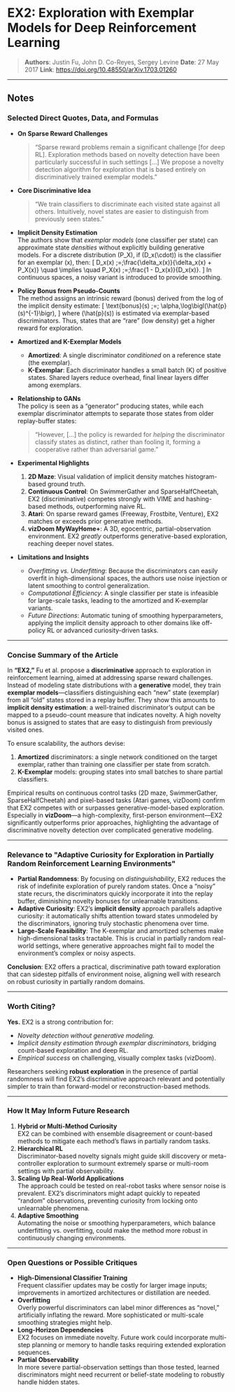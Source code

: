 # EX2: Exploration with Exemplar Models for Deep Reinforcement Learning

> **Authors**: Justin Fu, John D. Co-Reyes, Sergey Levine
> **Date**: 27 May 2017
> **Link**: <https://doi.org/10.48550/arXiv.1703.01260>

---

## Notes

### Selected Direct Quotes, Data, and Formulas

- **On Sparse Reward Challenges**  
  > “Sparse reward problems remain a significant challenge [for deep RL]. Exploration methods based on novelty detection have been particularly successful in such settings [...] We propose a novelty detection algorithm for exploration that is based entirely on discriminatively trained exemplar models.”  

- **Core Discriminative Idea**  
  > “We train classifiers to discriminate each visited state against all others. Intuitively, novel states are easier to distinguish from previously seen states.”  

- **Implicit Density Estimation**  
  The authors show that *exemplar models* (one classifier per state) can approximate state *densities* without explicitly building generative models. For a discrete distribution \(P_X\), if \(D_x(\cdot)\) is the classifier for an exemplar \(x\), then:
  \[
    D_x(x) \;=\;\frac{\delta_x(x)}{\delta_x(x) + P_X(x)} 
    \quad \implies \quad
    P_X(x) \;=\;\frac{1 - D_x(x)}{D_x(x)}.
  \]
  In continuous spaces, a noisy variant is introduced to provide smoothing.

- **Policy Bonus from Pseudo-Counts**  
  The method assigns an intrinsic reward (bonus) derived from the log of the implicit density estimate:
  \[
    \text{bonus}(s) \;=\; \alpha\,\log\bigl(\hat{p}(s)^{-1}\bigr),
  \]
  where \(\hat{p}(s)\) is estimated via exemplar-based discriminators. Thus, states that are “rare” (low density) get a higher reward for exploration.

- **Amortized and K-Exemplar Models**  
  - **Amortized**: A single discriminator *conditioned* on a reference state (the exemplar).  
  - **K-Exemplar**: Each discriminator handles a small batch \(K\) of positive states. Shared layers reduce overhead, final linear layers differ among exemplars.

- **Relationship to GANs**  
  The policy is seen as a “generator” producing states, while each exemplar discriminator attempts to separate those states from older replay-buffer states:
  > “However, [...] the policy is rewarded for *helping* the discriminator classify states as distinct, rather than fooling it, forming a cooperative rather than adversarial game.”

- **Experimental Highlights**  
  1. **2D Maze**: Visual validation of implicit density matches histogram-based ground truth.  
  2. **Continuous Control**: On SwimmerGather and SparseHalfCheetah, EX2 (discriminative) competes strongly with VIME and hashing-based methods, outperforming naive RL.  
  3. **Atari**: On sparse reward games (Freeway, Frostbite, Venture), EX2 matches or exceeds prior generative methods.  
  4. **vizDoom MyWayHome+**: A 3D, egocentric, partial-observation environment. EX2 *greatly* outperforms generative-based exploration, reaching deeper novel states.

- **Limitations and Insights**  
  - *Overfitting vs. Underfitting*: Because the discriminators can easily overfit in high-dimensional spaces, the authors use noise injection or latent smoothing to control generalization.  
  - *Computational Efficiency*: A single classifier per state is infeasible for large-scale tasks, leading to the amortized and K-exemplar variants.  
  - *Future Directions*: Automatic tuning of smoothing hyperparameters, applying the implicit density approach to other domains like off-policy RL or advanced curiosity-driven tasks.

---

### Concise Summary of the Article

In **“EX2,”** Fu et al. propose a **discriminative** approach to exploration in reinforcement learning, aimed at addressing sparse reward challenges. Instead of modeling state distributions with a **generative** model, they train **exemplar models**—classifiers distinguishing each “new” state (exemplar) from all “old” states stored in a replay buffer. They show this amounts to **implicit density estimation**: a well-trained discriminator’s output can be mapped to a pseudo-count measure that indicates novelty. A high novelty bonus is assigned to states that are easy to distinguish from previously visited ones.

To ensure scalability, the authors devise:
1. **Amortized** discriminators: a single network conditioned on the target exemplar, rather than training one classifier per state from scratch.
2. **K-Exemplar** models: grouping states into small batches to share partial classifiers.

Empirical results on continuous control tasks (2D maze, SwimmerGather, SparseHalfCheetah) and pixel-based tasks (Atari games, vizDoom) confirm that EX2 competes with or surpasses generative-model-based exploration. Especially in **vizDoom**—a high-complexity, first-person environment—EX2 significantly outperforms prior approaches, highlighting the advantage of discriminative novelty detection over complicated generative modeling.

---

### Relevance to "Adaptive Curiosity for Exploration in Partially Random Reinforcement Learning Environments"

- **Partial Randomness**: By focusing on *distinguishability*, EX2 reduces the risk of indefinite exploration of purely random states. Once a “noisy” state recurs, the discriminators quickly incorporate it into the replay buffer, diminishing novelty bonuses for unlearnable transitions.  
- **Adaptive Curiosity**: EX2’s **implicit density** approach parallels adaptive curiosity: it automatically shifts attention toward states unmodeled by the discriminators, ignoring truly stochastic phenomena over time.  
- **Large-Scale Feasibility**: The K-exemplar and amortized schemes make high-dimensional tasks tractable. This is crucial in partially random real-world settings, where generative approaches might fail to model the environment’s complex or noisy aspects.

**Conclusion**: EX2 offers a practical, discriminative path toward exploration that can sidestep pitfalls of environment noise, aligning well with research on robust curiosity in partially random domains.

---

### Worth Citing?

**Yes.** EX2 is a strong contribution for:
- *Novelty detection without generative modeling.*
- *Implicit density estimation through exemplar discriminators,* bridging count-based exploration and deep RL.
- *Empirical success* on challenging, visually complex tasks (vizDoom).  

Researchers seeking **robust exploration** in the presence of partial randomness will find EX2’s discriminative approach relevant and potentially simpler to train than forward-model or reconstruction-based methods.

---

### How It May Inform Future Research

1. **Hybrid or Multi-Method Curiosity**  
   EX2 can be combined with ensemble disagreement or count-based methods to mitigate each method’s flaws in partially random tasks.
2. **Hierarchical RL**  
   Discriminator-based novelty signals might guide skill discovery or meta-controller exploration to surmount extremely sparse or multi-room settings with partial observability.
3. **Scaling Up Real-World Applications**  
   The approach could be tested on real-robot tasks where sensor noise is prevalent. EX2’s discriminators might adapt quickly to repeated “random” observations, preventing curiosity from locking onto unlearnable phenomena.
4. **Adaptive Smoothing**  
   Automating the noise or smoothing hyperparameters, which balance underfitting vs. overfitting, could make the method more robust in continuously changing environments.

---

### Open Questions or Possible Critiques

- **High-Dimensional Classifier Training**  
  Frequent classifier updates may be costly for larger image inputs; improvements in amortized architectures or distillation are needed.
- **Overfitting**  
  Overly powerful discriminators can label minor differences as “novel,” artificially inflating the reward. More sophisticated or multi-scale smoothing strategies might help.
- **Long-Horizon Dependencies**  
  EX2 focuses on immediate novelty. Future work could incorporate multi-step planning or memory to handle tasks requiring extended exploration sequences.
- **Partial Observability**  
  In more severe partial-observation settings than those tested, learned discriminators might need recurrent or belief-state modeling to robustly handle hidden states.
